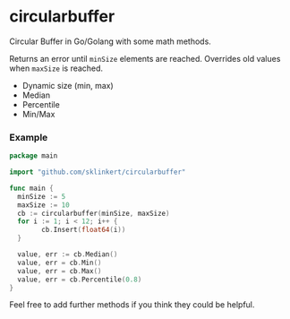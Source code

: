 # circularbuffer
Circular Buffer in Go/Golang with some math methods.

Returns an error until `minSize` elements are reached. Overrides old values when `maxSize` is reached.

- Dynamic size (min, max)
- Median
- Percentile
- Min/Max

### Example

```go
package main

import "github.com/sklinkert/circularbuffer"

func main {
  minSize := 5
  maxSize := 10
  cb := circularbuffer(minSize, maxSize)
  for i := 1; i < 12; i++ {
		cb.Insert(float64(i))
  }

  value, err := cb.Median()
  value, err = cb.Min()
  value, err = cb.Max()
  value, err = cb.Percentile(0.8)
}
```

Feel free to add further methods if you think they could be helpful.